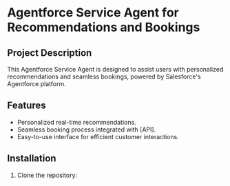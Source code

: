 
# Agentforce Service Agent for Recommendations and Bookings

## Project Description
This Agentforce Service Agent is designed to assist users with personalized recommendations and seamless bookings, powered by Salesforce's Agentforce platform.

## Features
- Personalized real-time recommendations.
- Seamless booking process integrated with [API].
- Easy-to-use interface for efficient customer interactions.

## Installation
1. Clone the repository:
